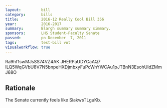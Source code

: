 ```yaml
---
layout:         bill
category:       bills
title:          2016-12 Really Cool Bill 356
year:           2016-2017
summary:        Blargh summary summary simmary.
sponsors:       LHS Student-Faculty Senate
passed:         pn December  7, 2011
tags:           test-bill vot
visualworkflow: true
---
```



Ra9hf1swMJsSS74VZ4AK JHERPaUDYCaAQ7 ILQ5WqGVbU8V7N5bnpeHXDjmbxyFuPcWnYWCAu1pJTBnN3EsohUldZMmJ68O 




Rationale
---------
The Senate currently feels like SiakwsTLguKb.
